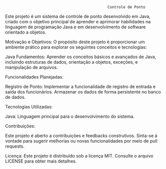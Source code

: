                                                   Controle de Ponto



Este projeto é um sistema de controle de ponto desenvolvido em Java, criado com o objetivo principal de aprender e aprimorar habilidades na linguagem de programação Java e em desenvolvimento de software orientado a objetos.

Motivação e Objetivos:
O propósito deste projeto é proporcionar um ambiente prático para explorar os seguintes conceitos e tecnologias:

Java Fundamentos: Aprender os conceitos básicos e avançados de Java, incluindo estruturas de dados, orientação a objetos, exceções, e manipulação de arquivos.


Funcionalidades Planejadas:

Registro de Ponto:
Implementar a funcionalidade de registro de entrada e saída dos funcionários.
Armazenar os dados de forma persistente no banco de dados.



Tecnologias Utilizadas:

Java: Linguagem principal para o desenvolvimento do sistema.



Contribuições:

Este projeto é aberto a contribuições e feedbacks construtivos.
Sinta-se à vontade para sugerir melhorias ou novas funcionalidades por meio de pull requests.

Licença:
Este projeto é distribuído sob a licença MIT. Consulte o arquivo LICENSE para obter mais detalhes.
